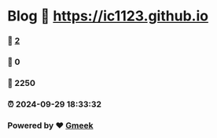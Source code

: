 # Blog :link: https://ic1123.github.io 
### :page_facing_up: [2](https://ic1123.github.io/tag.html) 
### :speech_balloon: 0 
### :hibiscus: 2250 
### :alarm_clock: 2024-09-29 18:33:32 
### Powered by :heart: [Gmeek](https://github.com/Meekdai/Gmeek)
